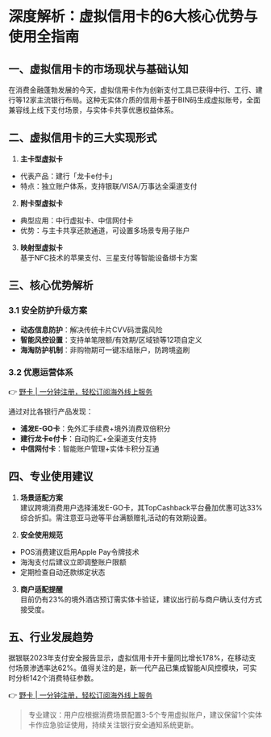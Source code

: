 # 深度解析：虚拟信用卡的6大核心优势与使用全指南

## 一、虚拟信用卡的市场现状与基础认知
在消费金融蓬勃发展的今天，虚拟信用卡作为创新支付工具已获得中行、工行、建行等12家主流银行布局。这种无实体介质的信用卡基于BIN码生成虚拟账号，全面兼容线上线下支付场景，与实体卡共享优惠权益体系。

## 二、虚拟信用卡的三大实现形式
1. **主卡型虚拟卡**
- 代表产品：建行「龙卡e付卡」
- 特点：独立账户体系，支持银联/VISA/万事达全渠道支付

2. **附卡型虚拟卡**
- 典型应用：中行虚拟卡、中信网付卡
- 优势：与主卡共享还款通道，可设置多场景专用子账户

3. **映射型虚拟卡**  
基于NFC技术的苹果支付、三星支付等智能设备绑卡方案

## 三、核心优势解析
### 3.1 安全防护升级方案
- **动态信息防护**：解决传统卡片CVV码泄露风险
- **智能风控设置**：支持单笔限额/有效期/区域锁等12项自定义
- **海淘防护机制**：非购物期可一键冻结账户，防跨境盗刷

### 3.2 优惠运营体系
👉 [野卡 | 一分钟注册，轻松订阅海外线上服务](https://bbtdd.com/yeka)

通过对比各银行产品发现：
- **浦发E-GO卡**：免外汇手续费+境外消费双倍积分
- **建行龙卡e付卡**：自动购汇+全渠道支付支持
- **中信网付卡**：智能账户管理+实体卡积分互通

## 四、专业使用建议
1. **场景适配方案**  
建议跨境消费用户选择浦发E-GO卡，其TopCashback平台叠加优惠可达33%综合折扣。需注意亚马逊等平台满额赠礼活动的有效期设置。

2. **安全使用规范**  
- POS消费建议启用Apple Pay令牌技术
- 海淘支付后建议立即调整账户限额
- 定期检查自动还款绑定状态

3. **商户适配提醒**  
目前仍有23%的境外酒店预订需实体卡验证，建议出行前与商户确认支付方式接受度。

## 五、行业发展趋势
据银联2023年支付安全报告显示，虚拟信用卡开卡量同比增长178%，在移动支付场景渗透率达62%。值得关注的是，新一代产品已集成智能AI风控模块，可实时分析142个消费特征参数。

👉 [野卡 | 一分钟注册，轻松订阅海外线上服务](https://bbtdd.com/yeka)

> 专业建议：用户应根据消费场景配置3-5个专用虚拟账户，建议保留1个实体卡作应急验证使用，持续关注银行安全通知系统更新。